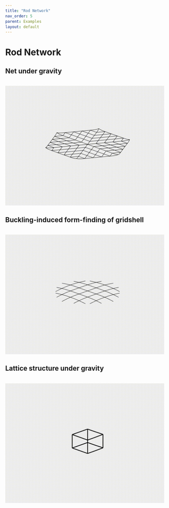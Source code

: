 ```yaml
---
title: "Rod Network"
nav_order: 5
parent: Examples
layout: default
---
```


# Rod Network

## Net under gravity
<br/><img src='assets/videos/net_1.gif' width="600">

## Buckling-induced form-finding of gridshell
<br/><img src='assets/videos/net_2.gif' width="600">

## Lattice structure under gravity
<br/><img src='assets/videos/net_3.gif' width="600">


